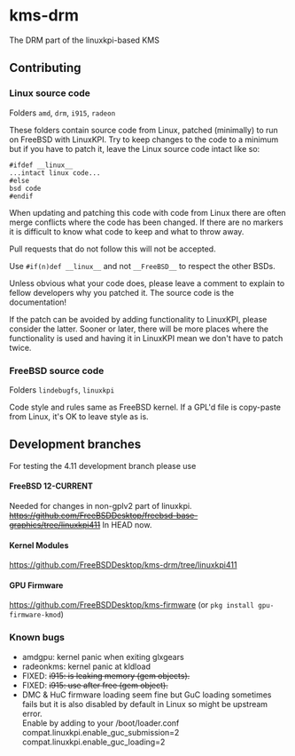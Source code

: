 # kms-drm
The DRM part of the linuxkpi-based KMS

## Contributing

### Linux source code
Folders `amd`, `drm`, `i915`, `radeon`

These folders contain source code from Linux, patched (minimally) to run on FreeBSD with LinuxKPI.
Try to keep changes to the code to a minimum but if you have to patch it, leave the Linux source code intact like so:

```
#ifdef __linux__
...intact linux code...
#else
bsd code
#endif
```

When updating and patching this code with code from Linux there are often merge conflicts where the code has been changed. If there are no markers it is difficult to know what code to keep and what to throw away.

Pull requests that do not follow this will not be accepted. 

Use `#if(n)def __linux__` and not `__FreeBSD__` to respect the other BSDs.

Unless obvious what your code does, please leave a comment to explain to fellow developers why you patched it. The source code is the documentation!

If the patch can be avoided by adding functionality to LinuxKPI, please consider the latter. Sooner or later, there will be more places where the functionality is used and having it in LinuxKPI mean we don't have to patch twice.

### FreeBSD source code
Folders `lindebugfs`, `linuxkpi`

Code style and rules same as FreeBSD kernel. If a GPL'd file is copy-paste from Linux, it's OK to leave style as is.



## Development branches
For testing the 4.11 development branch please use 

#### FreeBSD 12-CURRENT
Needed for changes in non-gplv2 part of linuxkpi.  
~~https://github.com/FreeBSDDesktop/freebsd-base-graphics/tree/linuxkpi411~~ In HEAD now.

#### Kernel Modules
https://github.com/FreeBSDDesktop/kms-drm/tree/linuxkpi411

#### GPU Firmware 
https://github.com/FreeBSDDesktop/kms-firmware (or `pkg install gpu-firmware-kmod`)

### Known bugs
- amdgpu: kernel panic when exiting glxgears  
- radeonkms: kernel panic at kldload  
- FIXED: ~~i915: is leaking memory (gem objects).~~  
- FIXED: ~~i915: use after free (gem object).~~  
- DMC & HuC firmware loading seem fine but GuC loading sometimes fails but it is also disabled by default in Linux so might be upstream error.  
Enable by adding to your /boot/loader.conf  
compat.linuxkpi.enable_guc_submission=2  
compat.linuxkpi.enable_guc_loading=2


